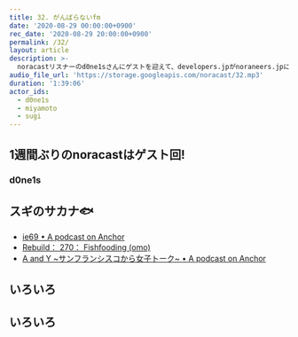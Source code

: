 ```yaml
---
title: 32. がんばらないfm
date: '2020-08-29 00:00:00+0900'
rec_date: '2020-08-29 20:00:00+0900'
permalink: /32/
layout: article
description: >-
  noracastリスナーのd0ne1sさんにゲストを迎えて、developers.jpがnoraneers.jpになった話。運営者ギルドについて話しました。
audio_file_url: 'https://storage.googleapis.com/noracast/32.mp3'
duration: '1:39:06'
actor_ids:
  - d0ne1s
  - miyamoto
  - sugi
---
```


## 1週間ぶりのnoracastはゲスト回!

### d0ne1s

## スギのサカナ🐟
 - [ie69 • A podcast on Anchor](https://anchor.fm/ie69)
 - [Rebuild： 270： Fishfooding (omo)](https://rebuild.fm/270/)
 - [A and Y ~サンフランシスコから女子トーク~ • A podcast on Anchor](https://anchor.fm/aay)

## いろいろ

## いろいろ
